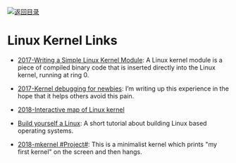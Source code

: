 [![返回目录](https://user-images.githubusercontent.com/5803001/38079637-ff0abcf0-3371-11e8-9b76-ad651620afc7.jpg)](https://github.com/wxyyxc1992/Awesome-Lists)

# Linux Kernel Links

- [2017-Writing a Simple Linux Kernel Module](https://parg.co/UuV): A Linux kernel module is a piece of compiled binary code that is inserted directly into the Linux kernel, running at ring 0.

- [2017-Kernel debugging for newbies](https://parg.co/UsL): I’m writing up this experience in the hope that it helps others avoid this pain.

- [2018-Interactive map of Linux kernel](http://www.makelinux.net/kernel_map/)

* [Build yourself a Linux](https://github.com/MichielDerhaeg/build-linux): A short tutorial about building Linux based operating systems.

- [2018-mkernel #Project#](https://github.com/arjun024/mkeykernel?subject=os): This is a minimalist kernel which prints "my first kernel" on the screen and then hangs.